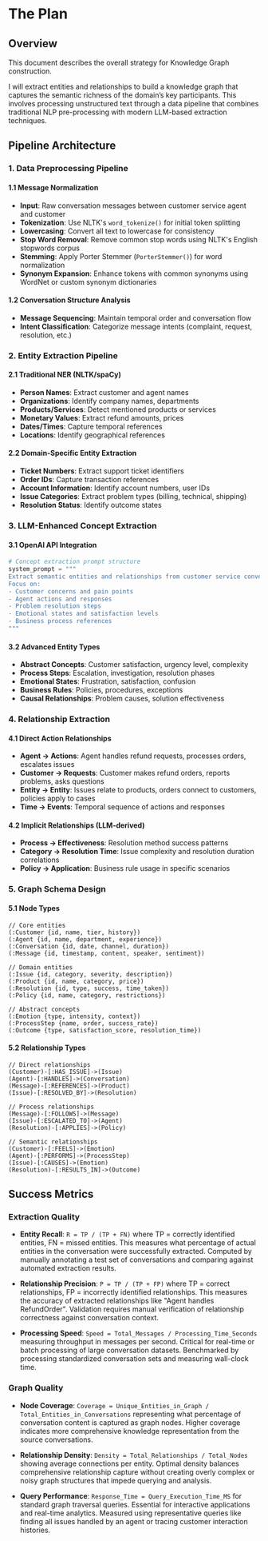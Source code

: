 # The Plan

## Overview

This document describes the overall strategy for Knowledge Graph construction.

I will extract entities and relationships to build a knowledge graph that captures the semantic richness of the domain’s key participants. This involves processing unstructured text through a data pipeline that combines traditional NLP pre-processing with modern LLM-based extraction techniques.

## Pipeline Architecture

### 1. Data Preprocessing Pipeline

#### 1.1 Message Normalization

- **Input**: Raw conversation messages between customer service agent and customer
- **Tokenization**: Use NLTK's `word_tokenize()` for initial token splitting
- **Lowercasing**: Convert all text to lowercase for consistency
- **Stop Word Removal**: Remove common stop words using NLTK's English stopwords corpus
- **Stemming**: Apply Porter Stemmer (`PorterStemmer()`) for word normalization
- **Synonym Expansion**: Enhance tokens with common synonyms using WordNet or custom synonym dictionaries

#### 1.2 Conversation Structure Analysis

- **Message Sequencing**: Maintain temporal order and conversation flow
- **Intent Classification**: Categorize message intents (complaint, request, resolution, etc.)

### 2. Entity Extraction Pipeline

#### 2.1 Traditional NER (NLTK/spaCy)

- **Person Names**: Extract customer and agent names
- **Organizations**: Identify company names, departments
- **Products/Services**: Detect mentioned products or services
- **Monetary Values**: Extract refund amounts, prices
- **Dates/Times**: Capture temporal references
- **Locations**: Identify geographical references

#### 2.2 Domain-Specific Entity Extraction

- **Ticket Numbers**: Extract support ticket identifiers
- **Order IDs**: Capture transaction references
- **Account Information**: Identify account numbers, user IDs
- **Issue Categories**: Extract problem types (billing, technical, shipping)
- **Resolution Status**: Identify outcome states

### 3. LLM-Enhanced Concept Extraction

#### 3.1 OpenAI API Integration

```python
# Concept extraction prompt structure
system_prompt = """
Extract semantic entities and relationships from customer service conversations.
Focus on:
- Customer concerns and pain points
- Agent actions and responses
- Problem resolution steps
- Emotional states and satisfaction levels
- Business process references
"""
```

#### 3.2 Advanced Entity Types

- **Abstract Concepts**: Customer satisfaction, urgency level, complexity
- **Process Steps**: Escalation, investigation, resolution phases
- **Emotional States**: Frustration, satisfaction, confusion
- **Business Rules**: Policies, procedures, exceptions
- **Causal Relationships**: Problem causes, solution effectiveness

### 4. Relationship Extraction

#### 4.1 Direct Action Relationships

- **Agent → Actions**: Agent handles refund requests, processes orders, escalates issues
- **Customer → Requests**: Customer makes refund orders, reports problems, asks questions
- **Entity → Entity**: Issues relate to products, orders connect to customers, policies apply to cases
- **Time → Events**: Temporal sequence of actions and responses

#### 4.2 Implicit Relationships (LLM-derived)

- **Process → Effectiveness**: Resolution method success patterns
- **Category → Resolution Time**: Issue complexity and resolution duration correlations
- **Policy → Application**: Business rule usage in specific scenarios

### 5. Graph Schema Design

#### 5.1 Node Types

```cypher
// Core entities
(:Customer {id, name, tier, history})
(:Agent {id, name, department, experience})
(:Conversation {id, date, channel, duration})
(:Message {id, timestamp, content, speaker, sentiment})

// Domain entities
(:Issue {id, category, severity, description})
(:Product {id, name, category, price})
(:Resolution {id, type, success, time_taken})
(:Policy {id, name, category, restrictions})

// Abstract concepts
(:Emotion {type, intensity, context})
(:ProcessStep {name, order, success_rate})
(:Outcome {type, satisfaction_score, resolution_time})
```

#### 5.2 Relationship Types

```cypher
// Direct relationships
(Customer)-[:HAS_ISSUE]->(Issue)
(Agent)-[:HANDLES]->(Conversation)
(Message)-[:REFERENCES]->(Product)
(Issue)-[:RESOLVED_BY]->(Resolution)

// Process relationships
(Message)-[:FOLLOWS]->(Message)
(Issue)-[:ESCALATED_TO]->(Agent)
(Resolution)-[:APPLIES]->(Policy)

// Semantic relationships
(Customer)-[:FEELS]->(Emotion)
(Agent)-[:PERFORMS]->(ProcessStep)
(Issue)-[:CAUSES]->(Emotion)
(Resolution)-[:RESULTS_IN]->(Outcome)
```

## Success Metrics

### Extraction Quality

- **Entity Recall**: `R = TP / (TP + FN)` where TP = correctly identified entities, FN = missed entities. This measures what percentage of actual entities in the conversation were successfully extracted. Computed by manually annotating a test set of conversations and comparing against automated extraction results.

- **Relationship Precision**: `P = TP / (TP + FP)` where TP = correct relationships, FP = incorrectly identified relationships. This measures the accuracy of extracted relationships like "Agent handles RefundOrder". Validation requires manual verification of relationship correctness against conversation context.

- **Processing Speed**: `Speed = Total_Messages / Processing_Time_Seconds` measuring throughput in messages per second. Critical for real-time or batch processing of large conversation datasets. Benchmarked by processing standardized conversation sets and measuring wall-clock time.

### Graph Quality

- **Node Coverage**: `Coverage = Unique_Entities_in_Graph / Total_Entities_in_Conversations` representing what percentage of conversation content is captured as graph nodes. Higher coverage indicates more comprehensive knowledge representation from the source conversations.

- **Relationship Density**: `Density = Total_Relationships / Total_Nodes` showing average connections per entity. Optimal density balances comprehensive relationship capture without creating overly complex or noisy graph structures that impede querying and analysis.

- **Query Performance**: `Response_Time = Query_Execution_Time_MS` for standard graph traversal queries. Essential for interactive applications and real-time analytics. Measured using representative queries like finding all issues handled by an agent or tracing customer interaction histories.
